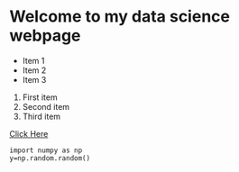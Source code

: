 # Welcome to my data science webpage


<ing src = https://mpcrlab.com/uploads/news-pictures/Synthesizing-Existence-ALife-AI-and-the-Fermi-Paradox.png>

- Item 1
- Item 2
- Item 3

1. First item
2. Second item
3. Third item

[Click Here](https://mpcrlab.com/)

```
import numpy as np
y=np.random.random()
```

